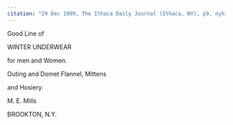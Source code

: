 ```yaml
---
citation: "29 Dec 1909, The Ithaca Daily Journal (Ithaca, NY), p9, nyhistoricnewspapers.org."
---
```


Good Line of

WINTER UNDERWEAR

for men and Women.

Outing and Domet Flannel, Mittens

and Hosiery.

M. E. Mills

BROOKTON, N.Y.

